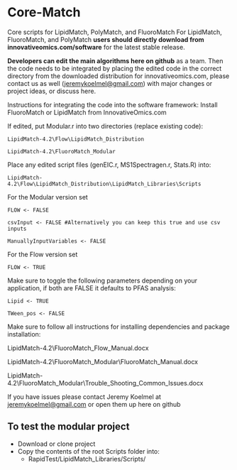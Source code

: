 # Core-Match
Core scripts for LipidMatch, PolyMatch, and FluoroMatch
For LipidMatch, FluoroMatch, and PolyMatch **users should directly download from innovativeomics.com/software** for the latest stable release.

**Developers can edit the main algorithms here on github** as a team. Then the code needs to be integrated by placing the edited code in the correct directory from the downloaded distribution for innovativeomics.com, please contact us as well (jeremykoelmel@gmail.com) with major changes or project ideas, or discuss here.

Instructions for integrating the code into the software framework:
Install FluoroMatch or LipidMatch from InnovativeOmics.com

If edited, put Modular.r into two directories (replace existing code):

`LipidMatch-4.2\Flow\LipidMatch_Distribution`

`LipidMatch-4.2\FluoroMatch_Modular`

Place any edited script files (genEIC.r, MS1Spectragen.r, Stats.R) into:

`LipidMatch-4.2\Flow\LipidMatch_Distribution\LipidMatch_Libraries\Scripts`

For the Modular version set

`FLOW <- FALSE`

`csvInput <- FALSE #Alternatively you can keep this true and use csv inputs`

`ManuallyInputVariables <- FALSE`

For the Flow version set

`FLOW <- TRUE`

Make sure to toggle the following parameters depending on your application, if both are FALSE it defaults to PFAS analysis:

`Lipid <- TRUE`

`TWeen_pos <- FALSE`

Make sure to follow all instructions for installing dependencies and package installation:

LipidMatch-4.2\FluoroMatch_Flow_Manual.docx

LipidMatch-4.2\FluoroMatch_Modular\FluoroMatch_Manual.docx

LipidMatch-4.2\FluoroMatch_Modular\Trouble_Shooting_Common_Issues.docx

If you have issues please contact Jeremy Koelmel at jeremykoelmel@gmail.com or open them up here on github

## To test the modular project
 * Download or clone project
 * Copy the contents of the root Scripts folder into:
   * RapidTest/LipidMatch_Libraries/Scripts/
